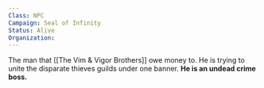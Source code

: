 ```yaml
---
Class: NPC
Campaign: Seal of Infinity
Status: Alive
Organization: 
---
```

The man that [[The Vim & Vigor Brothers]] owe money to. He is trying to unite the disparate thieves guilds under one banner. **He is an undead crime boss.**

